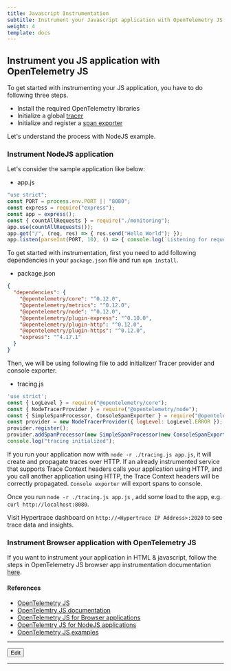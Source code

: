 ```yaml
---
title: Javascript Instrumentation
subtitle: Instrument your Javascript application with OpenTelemetry JS. 
weight: 4
template: docs
---
```


## Instrument you JS application with OpenTelemetry JS

To get started with instrumenting your JS application, you have to do following three steps. 
- Install the required OpenTelemetry libraries
- Initialize a global [tracer](https://github.com/open-telemetry/opentelemetry-specification/blob/main/specification/trace/api.md#tracer)
- Initialize and register a [span exporter](https://github.com/open-telemetry/opentelemetry-specification/blob/main/specification/trace/sdk.md#span-exporter)

Let's understand the process with NodeJS example. 

### Instrument NodeJS application
Let's consider the sample application like below:

- app.js
```javascript
"use strict";
const PORT = process.env.PORT || "8080";
const express = require("express");
const app = express();
const { countAllRequests } = require("./monitoring");
app.use(countAllRequests());
app.get("/", (req, res) => { res.send("Hello World"); });
app.listen(parseInt(PORT, 10), () => { console.log(`Listening for requests on http://localhost:${PORT}`); });
```

To get started with instrumentation, first you need to add following dependencies in your `package.json` file and run `npm install`.

- package.json
```json
{
  "dependencies": {
    "@opentelemetry/core": "^0.12.0",
    "@opentelemetry/metrics": "^0.12.0",
    "@opentelemetry/node": "^0.12.0",
    "@opentelemetry/plugin-express": "^0.10.0",
    "@opentelemetry/plugin-http": "^0.12.0",
    "@opentelemetry/plugin-https": "^0.12.0",
    "express": "^4.17.1"
  }
}
```
Then, we will be using following file to add initializer/ Tracer provider and console exporter. 

- tracing.js
```javascript
'use strict';
const { LogLevel } = require("@opentelemetry/core");
const { NodeTracerProvider } = require("@opentelemetry/node");
const { SimpleSpanProcessor, ConsoleSpanExporter } = require("@opentelemetry/tracing");
const provider = new NodeTracerProvider({ logLevel: LogLevel.ERROR });
provider.register();
provider.addSpanProcessor(new SimpleSpanProcessor(new ConsoleSpanExporter()));
console.log("tracing initialized");
```
If you run your application now with `node -r ./tracing.js app.js`, it will create and propagate traces over HTTP. If an already instrumented service that supports Trace Context headers calls your application using HTTP, and you call another application using HTTP, the Trace Context headers will be correctly propagated. `Console exporter` will export spans to console. 

Once you run `node -r ./tracing.js app.js` , add some load to the app, e.g. `curl http://localhost:8080`. 

Visit Hypertrace dashboard on `http://<Hypertrace IP Address>:2020` to see trace data and insights. 

### Instrument Browser application with OpenTelemetry JS

If you want to instrument your application in HTML & javascript, follow the steps in OpenTelemetry JS browser app instrumentation documentation [here](https://opentelemetry.io/docs/js/getting_started/browser/).

#### References
- [OpenTelemetry JS](https://github.com/open-telemetry/opentelemetry-js)
- [OpenTelemtry JS documentation](https://opentelemetry.io/docs/js/)
- [OpenTelemetry JS for Browser applications](https://opentelemetry.io/docs/js/getting_started/browser/)
- [OpenTelemtry JS for NodeJS applications](https://opentelemetry.io/docs/js/getting_started/nodejs/)
- [OpenTelemetry JS examples](https://github.com/open-telemetry/opentelemetry-js/tree/main/examples)

***

<a href="https://github.com/hypertrace/hypertrace-docs-website/blob/master/src/pages/instrumentation/js-agent.md">
<button type="button">Edit</button></a>

***